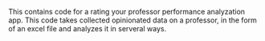 This contains code for a rating your professor performance analyzation app. This code takes collected opinionated data on a professor, in the form of an excel file and analyzes it in serveral ways. 
